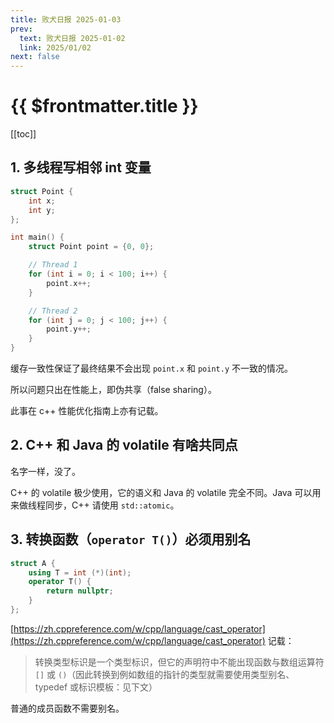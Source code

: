 ```yaml
---
title: 败犬日报 2025-01-03
prev:
  text: 败犬日报 2025-01-02
  link: 2025/01/02
next: false
---
```


# {{ $frontmatter.title }}

[[toc]]

## 1. 多线程写相邻 int 变量

```cpp
struct Point {
    int x;
    int y;
};

int main() {
    struct Point point = {0, 0};

    // Thread 1
    for (int i = 0; i < 100; i++) {
        point.x++;
    }

    // Thread 2
    for (int j = 0; j < 100; j++) {
        point.y++;
    }
}
```

缓存一致性保证了最终结果不会出现 `point.x` 和 `point.y` 不一致的情况。

所以问题只出在性能上，即伪共享（false sharing）。

此事在 c++ 性能优化指南上亦有记载。

## 2. C++ 和 Java 的 volatile 有啥共同点

名字一样，没了。

C++ 的 volatile 极少使用，它的语义和 Java 的 volatile 完全不同。Java 可以用来做线程同步，C++ 请使用 `std::atomic`。

## 3. 转换函数（`operator T()`）必须用别名

```cpp
struct A {
    using T = int (*)(int);
    operator T() {
        return nullptr;
    }
};
```

[https://zh.cppreference.com/w/cpp/language/cast_operator](https://zh.cppreference.com/w/cpp/language/cast_operator) 记载：

> 转换类型标识是一个类型标识，但它的声明符中不能出现函数与数组运算符 `[]` 或 `()`（因此转换到例如数组的指针的类型就需要使用类型别名、typedef 或标识模板：见下文）

普通的成员函数不需要别名。
